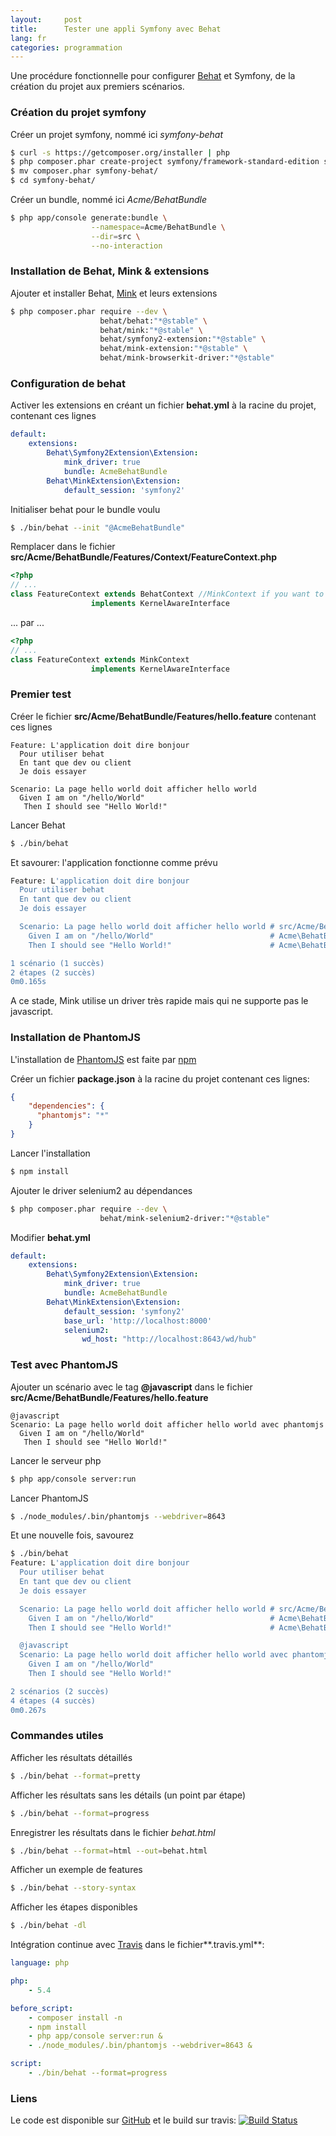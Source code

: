 ```yaml
---
layout:     post
title:      Tester une appli Symfony avec Behat
lang: fr
categories: programmation
---
```


Une procédure fonctionnelle pour configurer [Behat] et Symfony, de la création du projet aux premiers scénarios.

### Création du projet symfony

Créer un projet symfony, nommé ici _symfony-behat_

```bash
$ curl -s https://getcomposer.org/installer | php
$ php composer.phar create-project symfony/framework-standard-edition symfony-behat 2.4.* -n
$ mv composer.phar symfony-behat/
$ cd symfony-behat/
```

Créer un bundle, nommé ici _Acme/BehatBundle_

```bash
$ php app/console generate:bundle \
                  --namespace=Acme/BehatBundle \
                  --dir=src \
                  --no-interaction
```

### Installation de Behat, Mink & extensions

Ajouter et installer Behat, [Mink] et leurs extensions

```bash
$ php composer.phar require --dev \
                    behat/behat:"*@stable" \
                    behat/mink:"*@stable" \
                    behat/symfony2-extension:"*@stable" \
                    behat/mink-extension:"*@stable" \
                    behat/mink-browserkit-driver:"*@stable"
```

### Configuration de behat

Activer les extensions en créant un fichier **behat.yml** à la racine du projet, contenant ces lignes

```yaml
default:
    extensions:
        Behat\Symfony2Extension\Extension:
            mink_driver: true
            bundle: AcmeBehatBundle
        Behat\MinkExtension\Extension:
            default_session: 'symfony2'
```

Initialiser behat pour le bundle voulu

```sh
$ ./bin/behat --init "@AcmeBehatBundle"
```

Remplacer dans le fichier **src/Acme/BehatBundle/Features/Context/FeatureContext.php**

```php
<?php
// ...
class FeatureContext extends BehatContext //MinkContext if you want to test web
                  implements KernelAwareInterface
```

... par ...

```php
<?php
// ...
class FeatureContext extends MinkContext
                  implements KernelAwareInterface
```

### Premier test

Créer le fichier **src/Acme/BehatBundle/Features/hello.feature** contenant ces lignes

```gherkin
Feature: L'application doit dire bonjour
  Pour utiliser behat
  En tant que dev ou client
  Je dois essayer

Scenario: La page hello world doit afficher hello world
  Given I am on "/hello/World"
   Then I should see "Hello World!"
```

Lancer Behat

```bash
$ ./bin/behat
```

Et savourer: l'application fonctionne comme prévu

```bash
Feature: L'application doit dire bonjour
  Pour utiliser behat
  En tant que dev ou client
  Je dois essayer

  Scenario: La page hello world doit afficher hello world # src/Acme/BehatBundle/Features/hello.feature:6
    Given I am on "/hello/World"                          # Acme\BehatBundle\Features\Context\FeatureContext::visit()
    Then I should see "Hello World!"                      # Acme\BehatBundle\Features\Context\FeatureContext::assertPageContainsText()

1 scénario (1 succès)
2 étapes (2 succès)
0m0.165s
```

A ce stade, Mink utilise un driver très rapide mais qui ne supporte pas le javascript.

### Installation de PhantomJS

L'installation de [PhantomJS] est faite par [npm]

Créer un fichier **package.json** à la racine du projet contenant ces lignes:

```json
{
    "dependencies": {
      "phantomjs": "*"
    }
}
```

Lancer l'installation

```bash
$ npm install
```

Ajouter le driver selenium2 au dépendances

```bash
$ php composer.phar require --dev \
                    behat/mink-selenium2-driver:"*@stable"
```

Modifier **behat.yml**

```yaml
default:
    extensions:
        Behat\Symfony2Extension\Extension:
            mink_driver: true
            bundle: AcmeBehatBundle
        Behat\MinkExtension\Extension:
            default_session: 'symfony2'
            base_url: 'http://localhost:8000'
            selenium2:
                wd_host: "http://localhost:8643/wd/hub"
```

### Test avec PhantomJS

Ajouter un scénario avec le tag **@javascript** dans le fichier **src/Acme/BehatBundle/Features/hello.feature**

```gherkin
@javascript
Scenario: La page hello world doit afficher hello world avec phantomjs
  Given I am on "/hello/World"
   Then I should see "Hello World!"
```

Lancer le serveur php

```bash
$ php app/console server:run
```

Lancer PhantomJS

```bash
$ ./node_modules/.bin/phantomjs --webdriver=8643
```

Et une nouvelle fois, savourez

```bash
$ ./bin/behat
Feature: L'application doit dire bonjour
  Pour utiliser behat
  En tant que dev ou client
  Je dois essayer

  Scenario: La page hello world doit afficher hello world # src/Acme/BehatBundle/Features/hello.feature:6
    Given I am on "/hello/World"                          # Acme\BehatBundle\Features\Context\FeatureContext::visit()
    Then I should see "Hello World!"                      # Acme\BehatBundle\Features\Context\FeatureContext::assertPageContainsText()

  @javascript
  Scenario: La page hello world doit afficher hello world avec phantomjs # src/Acme/BehatBundle/Features/hello.feature:11
    Given I am on "/hello/World"                                         # Acme\BehatBundle\Features\Context\FeatureContext::visit()
    Then I should see "Hello World!"                                     # Acme\BehatBundle\Features\Context\FeatureContext::assertPageContainsText()

2 scénarios (2 succès)
4 étapes (4 succès)
0m0.267s
```

### Commandes utiles

Afficher les résultats détaillés

```bash
$ ./bin/behat --format=pretty
```

Afficher les résultats sans les détails (un point par étape)

```bash
$ ./bin/behat --format=progress
```

Enregistrer les résultats dans le fichier _behat.html_

```bash
$ ./bin/behat --format=html --out=behat.html
```

Afficher un exemple de features

```bash
$ ./bin/behat --story-syntax
```

Afficher les étapes disponibles

```bash
$ ./bin/behat -dl
```

Intégration continue avec [Travis] dans le fichier**.travis.yml**:

```yaml
language: php

php:
    - 5.4

before_script:
    - composer install -n
    - npm install
    - php app/console server:run &
    - ./node_modules/.bin/phantomjs --webdriver=8643 &

script:
    - ./bin/behat --format=progress
```

### Liens
Le code est disponible sur [GitHub](https://github.com/bpaulin/symfony-behat) et le build sur travis: [![Build Status](https://travis-ci.org/bpaulin/symfony-behat.png?branch=master)](https://travis-ci.org/bpaulin/symfony-behat)

[Travis]: https://travis-ci.org/
[BDD]: http://en.wikipedia.org/wiki/Behavior-driven_development
[Behat]: http://behat.org/
[Mink]: http://mink.behat.org/
[Gherkin]: http://docs.behat.org/guides/1.gherkin.html
[PhantomJS]: http://phantomjs.org/
[npm]: https://npmjs.org/
